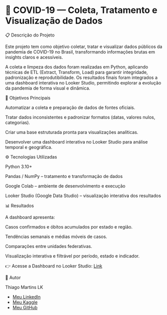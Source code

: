 # 🦠 COVID-19 — Coleta, Tratamento e Visualização de Dados

📋 Descrição do Projeto

Este projeto tem como objetivo coletar, tratar e visualizar dados públicos da pandemia de COVID-19 no Brasil, transformando informações brutas em insights claros e acessíveis.

A coleta e limpeza dos dados foram realizadas em Python, aplicando técnicas de ETL (Extract, Transform, Load) para garantir integridade, padronização e reprodutibilidade.
Os resultados finais foram integrados a uma dashboard interativa no Looker Studio, permitindo explorar a evolução da pandemia de forma visual e dinâmica.

🎯 Objetivos Principais

Automatizar a coleta e preparação de dados de fontes oficiais.

Tratar dados inconsistentes e padronizar formatos (datas, valores nulos, categorias).

Criar uma base estruturada pronta para visualizações analíticas.

Desenvolver uma dashboard interativa no Looker Studio para análise temporal e geográfica.

⚙️ Tecnologias Utilizadas

Python 3.10+

Pandas / NumPy – tratamento e transformação de dados

Google Colab – ambiente de desenvolvimento e execução

Looker Studio (Google Data Studio) – visualização interativa dos resultados

📊 Resultados

A dashboard apresenta:

Casos confirmados e óbitos acumulados por estado e região.

Tendências semanais e médias móveis de casos.

Comparações entre unidades federativas.

Visualização interativa e filtrável por período, estado e indicador.

👉 Acesse a Dashboard no Looker Studio: <a href="https://lookerstudio.google.com/reporting/1dcda4b4-2a8a-4f1f-936e-9a3b06dc82d2" target="_blank">Link</a>

 💼 Autor

Thiago Martins LK
- <a href="https://www.linkedin.com/in/thiagomartinslk" target="_blank">Meu LinkedIn</a>
- <a href="https://www.kaggle.com/thiagomartinslk" target="_blank">Meu Kaggle</a>
- <a href="https://github.com/ThiagoMSLK" target="_blank">Meu GitHub</a>
